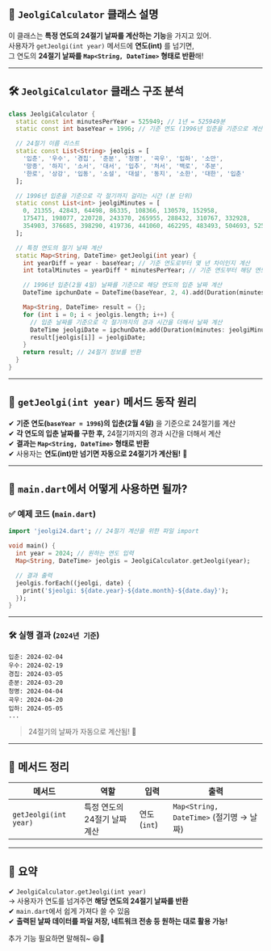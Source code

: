 ## **📌 `JeolgiCalculator` 클래스 설명**  
이 클래스는 **특정 연도의 24절기 날짜를 계산하는 기능**을 가지고 있어.  
사용자가 `getJeolgi(int year)` 메서드에 **연도(int)** 를 넘기면,  
그 연도의 **24절기 날짜를 `Map<String, DateTime>` 형태로 반환**해!  

---

## **🛠 `JeolgiCalculator` 클래스 구조 분석**
```dart
class JeolgiCalculator {
  static const int minutesPerYear = 525949; // 1년 = 525949분
  static const int baseYear = 1996; // 기준 연도 (1996년 입춘을 기준으로 계산)

  // 24절기 이름 리스트
  static const List<String> jeolgis = [
    '입춘', '우수', '경칩', '춘분', '청명', '곡우', '입하', '소만',
    '망종', '하지', '소서', '대서', '입추', '처서', '백로', '추분',
    '한로', '상강', '입동', '소설', '대설', '동지', '소한', '대한', '입춘'
  ];

  // 1996년 입춘을 기준으로 각 절기까지 걸리는 시간 (분 단위)
  static const List<int> jeolgiMinutes = [
    0, 21355, 42843, 64498, 86335, 108366, 130578, 152958,
    175471, 198077, 220728, 243370, 265955, 288432, 310767, 332928,
    354903, 376685, 398290, 419736, 441060, 462295, 483493, 504693, 525949
  ];

  // 특정 연도의 절기 날짜 계산
  static Map<String, DateTime> getJeolgi(int year) {
    int yearDiff = year - baseYear; // 기준 연도로부터 몇 년 차이인지 계산
    int totalMinutes = yearDiff * minutesPerYear; // 기준 연도부터 해당 연도까지의 총 경과 시간 (분 단위)

    // 1996년 입춘(2월 4일) 날짜를 기준으로 해당 연도의 입춘 날짜 계산
    DateTime ipchunDate = DateTime(baseYear, 2, 4).add(Duration(minutes: totalMinutes));

    Map<String, DateTime> result = {};
    for (int i = 0; i < jeolgis.length; i++) {
      // 입춘 날짜를 기준으로 각 절기까지의 경과 시간을 더해서 날짜 계산
      DateTime jeolgiDate = ipchunDate.add(Duration(minutes: jeolgiMinutes[i]));
      result[jeolgis[i]] = jeolgiDate;
    }
    return result; // 24절기 정보를 반환
  }
}
```

---

## **📌 `getJeolgi(int year)` 메서드 동작 원리**
✔ **기준 연도(`baseYear = 1996`)의 입춘(2월 4일)** 을 기준으로 24절기를 계산  
✔ **각 연도의 입춘 날짜를 구한 후,** 24절기까지의 경과 시간을 더해서 계산  
✔ **결과는 `Map<String, DateTime>` 형태로 반환**  
✔ 사용자는 **연도(int)만 넘기면 자동으로 24절기가 계산됨!** 🚀  

---

## **📌 `main.dart`에서 어떻게 사용하면 될까?**
### ✅ **예제 코드 (`main.dart`)**
```dart
import 'jeolgi24.dart'; // 24절기 계산을 위한 파일 import

void main() {
  int year = 2024; // 원하는 연도 입력
  Map<String, DateTime> jeolgis = JeolgiCalculator.getJeolgi(year);

  // 결과 출력
  jeolgis.forEach((jeolgi, date) {
    print('$jeolgi: ${date.year}-${date.month}-${date.day}');
  });
}
```

---

### **🛠 실행 결과 (`2024년 기준`)**
```
입춘: 2024-02-04
우수: 2024-02-19
경칩: 2024-03-05
춘분: 2024-03-20
청명: 2024-04-04
곡우: 2024-04-20
입하: 2024-05-05
...
```
> 24절기의 날짜가 자동으로 계산됨! 🚀  

---

## **📌 메서드 정리**
| 메서드 | 역할 | 입력 | 출력 |
|--------|------|------|------|
| `getJeolgi(int year)` | 특정 연도의 24절기 날짜 계산 | 연도 (`int`) | `Map<String, DateTime>` (절기명 → 날짜) |

---

## **🎯 요약**
✔ `JeolgiCalculator.getJeolgi(int year)`  
   → 사용자가 연도를 넘겨주면 **해당 연도의 24절기 날짜를 반환**  
✔ `main.dart`에서 쉽게 가져다 쓸 수 있음  
✔ **출력된 날짜 데이터를 파일 저장, 네트워크 전송 등 원하는 대로 활용 가능!**  

추가 기능 필요하면 말해줘~ 😆🚀
